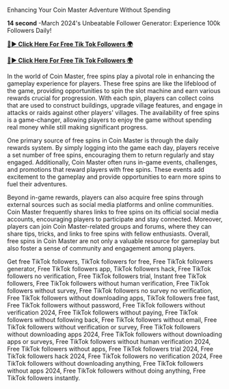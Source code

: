  Enhancing Your Coin Master Adventure Without Spending

**14 second** -March 2024's Unbeatable Follower Generator: Experience 100k Followers Daily!


[**🔴► Click Here For Free Tik Tok Followers 🌍**](https://jimaddadel.github.io/Coin)

[**🔴► Click Here For Free Tik Tok Followers 🌍**](https://jimaddadel.github.io/Coin)


In the world of Coin Master, free spins play a pivotal role in enhancing the gameplay experience for players. These free spins are like the lifeblood of the game, providing opportunities to spin the slot machine and earn various rewards crucial for progression. With each spin, players can collect coins that are used to construct buildings, upgrade village features, and engage in attacks or raids against other players' villages. The availability of free spins is a game-changer, allowing players to enjoy the game without spending real money while still making significant progress.

One primary source of free spins in Coin Master is through the daily rewards system. By simply logging into the game each day, players receive a set number of free spins, encouraging them to return regularly and stay engaged. Additionally, Coin Master often runs in-game events, challenges, and promotions that reward players with free spins. These events add excitement to the gameplay and provide opportunities to earn more spins to fuel their adventures.

Beyond in-game rewards, players can also acquire free spins through external sources such as social media platforms and online communities. Coin Master frequently shares links to free spins on its official social media accounts, encouraging players to participate and stay connected. Moreover, players can join Coin Master-related groups and forums, where they can share tips, tricks, and links to free spins with fellow enthusiasts. Overall, free spins in Coin Master are not only a valuable resource for gameplay but also foster a sense of community and engagement among players.

Get free TikTok followers, TikTok followers for free, Free TikTok followers generator, Free TikTok followers app, TikTok followers hack, Free TikTok followers no verification, Free TikTok followers trial, Instant free TikTok followers, Free TikTok followers without human verification, Free TikTok followers without survey, Free TikTok followers no survey no verification, Free TikTok followers without downloading apps, TikTok followers free fast, Free TikTok followers without password, Free TikTok followers without verification 2024, Free TikTok followers without paying, Free TikTok followers without following back, Free TikTok followers without email, Free TikTok followers without verification or survey, Free TikTok followers without downloading apps 2024, Free TikTok followers without downloading apps or surveys, Free TikTok followers without human verification 2024, Free TikTok followers without apps, Free TikTok followers trial 2024, Free TikTok followers hack 2024, Free TikTok followers no verification 2024, Free TikTok followers without downloading anything, Free TikTok followers without apps 2024, Free TikTok followers without doing anything, Free TikTok followers instantly.
